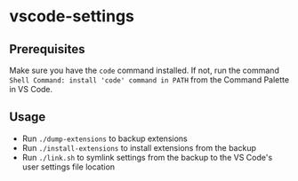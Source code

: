 # vscode-settings

## Prerequisites

Make sure you have the `code` command installed. If not, run the command `Shell Command: install 'code' command in PATH` from the Command Palette in VS Code.

## Usage

- Run `./dump-extensions` to backup extensions
- Run `./install-extensions` to install extensions from the backup
- Run `./link.sh` to symlink settings from the backup to the VS Code's user settings file location
